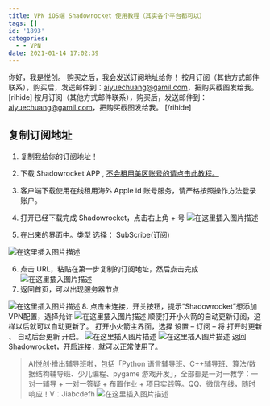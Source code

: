```yaml
---
title: VPN iOS端 Shadowrocket 使用教程（其实各个平台都可以）
tags: []
id: '1893'
categories:
  - - VPN
date: 2021-01-14 17:02:39
---
```


你好，我是悦创。 购买之后，我会发送订阅地址给你！ 按月订阅（其他方式邮件联系），购买后，发送邮件到：[aiyuechuang@gamil.com](mailto:aiyuechuang@gamil.com)，把购买截图发给我。 \[rihide\] 按月订阅（其他方式邮件联系），购买后，发送邮件到：aiyuechuang@gamil.com，把购买截图发给我。 \[/rihide\]

## 复制订阅地址

1.  复制我给你的订阅地址！
    
2.  下载 Shadowrocket APP , [不会租用美区账号的请点击此教程。](https://www.aiyc.top/1890.html)
    
3.  客户端下载使用在线租用海外 Apple id 账号服务，请严格按照操作方法登录账户。
    
4.  打开已经下载完成 Shadowrocket，点击右上角 + 号 ![在这里插入图片描述](https://img-blog.csdnimg.cn/8d8130070f014edd86f0b76365dc3ca5.png?x-oss-process=image/watermark,type_ZHJvaWRzYW5zZmFsbGJhY2s,shadow_50,text_Q1NETiBAQUnmgqbliJs=,size_18,color_FFFFFF,t_70,g_se,x_16)
    
5.  在出来的界面中。类型 选择： SubScribe(订阅)
    

![在这里插入图片描述](https://img-blog.csdnimg.cn/153160927f7d43b6a664619bbea46b48.png?x-oss-process=image/watermark,type_ZHJvaWRzYW5zZmFsbGJhY2s,shadow_50,text_Q1NETiBAQUnmgqbliJs=,size_20,color_FFFFFF,t_70,g_se,x_16)

6.  点击 URL，粘贴在第一步复制的订阅地址，然后点击完成 ![在这里插入图片描述](https://img-blog.csdnimg.cn/0170c17fea6c402798fe6875d020b7c7.png?x-oss-process=image/watermark,type_ZHJvaWRzYW5zZmFsbGJhY2s,shadow_50,text_Q1NETiBAQUnmgqbliJs=,size_18,color_FFFFFF,t_70,g_se,x_16)
7.  返回首页，可以出现服务器节点

![在这里插入图片描述](https://img-blog.csdnimg.cn/08d21e64ff4c448580706a6c01d4cd62.png?x-oss-process=image/watermark,type_ZHJvaWRzYW5zZmFsbGJhY2s,shadow_50,text_Q1NETiBAQUnmgqbliJs=,size_18,color_FFFFFF,t_70,g_se,x_16) 8. 点击未连接，开关按钮，提示“Shadowrocket”想添加VPN配置，选择允许 ![在这里插入图片描述](https://img-blog.csdnimg.cn/9e87e40e2ac948edb6781805f2c49598.png?x-oss-process=image/watermark,type_ZHJvaWRzYW5zZmFsbGJhY2s,shadow_50,text_Q1NETiBAQUnmgqbliJs=,size_18,color_FFFFFF,t_70,g_se,x_16) 顺便打开小火箭的自动更新订阅，这样以后就可以自动更新了。 打开小火箭主界面，选择 设置 – 订阅 – 将 打开时更新 、 自动后台更新 开启。 ![在这里插入图片描述](https://img-blog.csdnimg.cn/8586ff0cccd24e2683612440989cea87.png?x-oss-process=image/watermark,type_ZHJvaWRzYW5zZmFsbGJhY2s,shadow_50,text_Q1NETiBAQUnmgqbliJs=,size_14,color_FFFFFF,t_70,g_se,x_16) ![在这里插入图片描述](https://img-blog.csdnimg.cn/d0f2ac367bce45d290e683b5e649abf1.png?x-oss-process=image/watermark,type_ZHJvaWRzYW5zZmFsbGJhY2s,shadow_50,text_Q1NETiBAQUnmgqbliJs=,size_14,color_FFFFFF,t_70,g_se,x_16) 返回 Shadowrocket，开启连接，就可以正常使用了。

> AI悦创·推出辅导班啦，包括「Python 语言辅导班、C++辅导班、算法/数据结构辅导班、少儿编程、pygame 游戏开发」，全部都是一对一教学：一对一辅导 + 一对一答疑 + 布置作业 + 项目实践等。QQ、微信在线，随时响应！V：Jiabcdefh ![在这里插入图片描述](https://img-blog.csdnimg.cn/dd208f7727b141fa95b4b4d915655847.png)